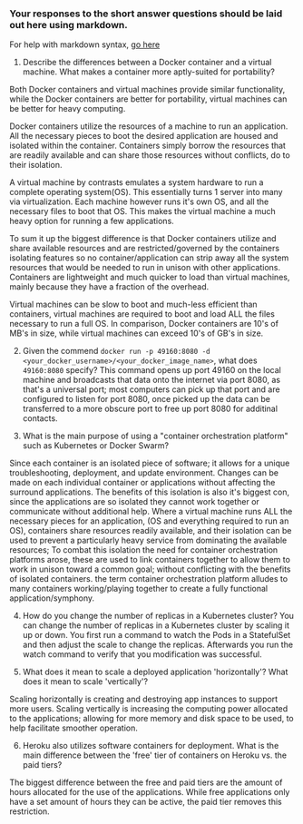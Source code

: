 ### Your responses to the short answer questions should be laid out here using markdown.

For help with markdown syntax, [go here](https://github.com/adam-p/markdown-here/wiki/Markdown-Cheatsheet)

1. Describe the differences between a Docker container and a virtual machine. What makes a container more aptly-suited for portability?

Both Docker containers and virtual machines provide similar functionality, while the Docker containers are better for portability, virtual machines can be better for heavy computing.

Docker containers utilize the resources of a machine to run an application. All the necessary pieces to boot the desired application are housed and isolated within the container. Containers simply borrow the resources that are readily available and can share those resources without conflicts, do to their isolation.

A virtual machine by contrasts emulates a system hardware to run a complete operating system(OS). This essentially turns 1 server into many via virtualization. Each machine however runs it's own OS, and all the necessary files to boot that OS. This makes the virtual machine a much heavy option for running a few applications. 

To sum it up the biggest difference is that Docker containers utilize and share available resources and are restricted/governed by the containers isolating features so no container/application can strip away all the system resources that would be needed to run in unison with other applications. Containers are lightweight and much quicker to load than virtual machines, mainly because they have a fraction of the overhead.

Virtual machines can be slow to boot and much-less efficient than containers, virtual machines are required to boot and load ALL the files necessary to run a full OS. In comparison, Docker containers are 10's of MB's in size, while virtual machines can exceed 10's of GB's in size.


2. Given the commend `docker run -p 49160:8080 -d <your_docker_username>/<your_docker_image_name>`, what does `49160:8080` specify?
This command opens up port 49160 on the local machine and broadcasts that data onto the internet via port 8080, as that's a universal port; most computers can pick up that port and are configured to listen for port 8080, once picked up the data can be transferred to a more obscure port to free up port 8080 for additinal contacts.

3. What is the main purpose of using a "container orchestration platform" such as Kubernetes or Docker Swarm?

Since each container is an isolated piece of software; it allows for a unique troubleshooting, deployment, and update environment. Changes can be made on each individual container or applications without affecting the surround applications. The benefits of this isolation is also it's biggest con, since the applications are so isolated they cannot work together or communicate without additional help. Where a virtual machine runs ALL the necessary pieces for an application, (OS and everything required to run an OS), containers share resources readily available, and their isolation can be used to prevent a particularly heavy service from dominating the available resources; 
To combat this isolation the need for container orchestration platforms arose, these are used to link containers together to allow them to work in unison toward a common goal; without conflicting with the benefits of isolated containers.
the term container orchestration platform alludes to many containers working/playing together to create a fully functional application/symphony.

4. How do you change the number of replicas in a Kubernetes cluster?
You can change the number of replicas in a Kubernetes cluster by scaling it up or down. You first run a command to watch the Pods in a StatefulSet and then adjust the scale to change the replicas. Afterwards you run the watch command to verify that you modification was successful.

5. What does it mean to scale a deployed application 'horizontally'? What does it mean to scale 'vertically'?

Scaling horizontally is creating and destroying app instances to support more users.
Scaling vertically is increasing the computing power allocated to the applications; allowing for more memory and disk space to be used, to help facilitate smoother operation.


6. Heroku also utilizes software containers for deployment. What is the main difference between the 'free' tier of containers on Heroku vs. the paid tiers?

The biggest difference between the free and paid tiers are the amount of hours allocated for the use of the applications. While free applications only have a set amount of hours they can be active, the paid tier removes this restriction.

